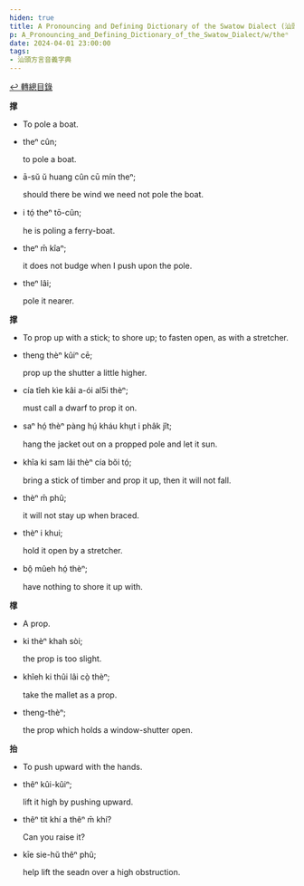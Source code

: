 ```yaml
---
hiden: true
title: A Pronouncing and Defining Dictionary of the Swatow Dialect (汕頭方言音義字典) / theⁿ
p: A_Pronouncing_and_Defining_Dictionary_of_the_Swatow_Dialect/w/theⁿ
date: 2024-04-01 23:00:00
tags: 
- 汕頭方言音義字典
---
```


[↩️ 轉總目錄](/A_Pronouncing_and_Defining_Dictionary_of_the_Swatow_Dialect)


**撑**
- To pole a boat.

- theⁿ cûn;

  to pole a boat.

- ā-sŭ ŭ huang cûn cū mín theⁿ;

  should there be wind we need not pole the boat.

- i tó̤ theⁿ tō-cûn;

  he is poling a ferry-boat.

- theⁿ m̄ kîaⁿ;

  it does not budge when I push upon the pole.

- theⁿ lâi;

  pole it nearer.

**撑**
- To prop up with a stick; to shore up; to fasten open, as with a stretcher.

- theng thèⁿ kûiⁿ cē;

  prop up the shutter a little higher.

- cía tîeh kìe kâi a-ói al5i thèⁿ;

  must call a dwarf to prop it on.

- saⁿ hó̤ thèⁿ pàng hṳ́ kháu khṳt i phâk jît;

  hang the jacket out on a propped pole and let it sun.

- khîa ki sam lâi thèⁿ cía bŏi tó̤;

  bring a stick of timber and prop it up, then it will not fall.

- thèⁿ m̄ phû;

  it will not stay up when braced.

- thèⁿ i khui;

  hold it open by a stretcher.

- bô̤ mûeh hó̤ thèⁿ;

  have nothing to shore it up with.

**𣛟**
- A prop.

- ki thèⁿ khah sòi;

  the prop is too slight.

- khîeh ki thûi lâi cò̤ thèⁿ;

  take the mallet as a prop.

- theng-thèⁿ;

  the prop which holds a window-shutter open.

**抬**
- To push upward with the hands.

- thêⁿ kûi-kûiⁿ;

  lift it high by pushing upward.

- thêⁿ tit khí a thêⁿ m̄ khí?

  Can you raise it?

- kīe sie-hŭ thêⁿ phû;

  help lift the seadn over a high obstruction.